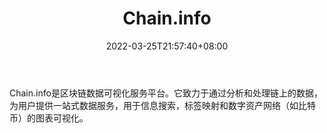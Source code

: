 ﻿---
weight: 
title: "Chain.info"
description: "Chain.info是区块链数据可视化服务平台"
date: 2022-03-25T21:57:40+08:00
lastmod: 2022-03-25T16:45:40+08:00
draft: false
authors: ["Metabd"]
featuredImage: "chain-info.png"
link: ""
tags: ["数据收集","Chain.info"]
categories: ["navigation"]
navigation: ["数据收集"]
lightgallery: true
toc: true
pinned: false
recommend: false
recommend1: false
---
Chain.info是区块链数据可视化服务平台。它致力于通过分析和处理链上的数据，为用户提供一站式数据服务，用于信息搜索，标签映射和数字资产网络（如比特币）的图表可视化。
